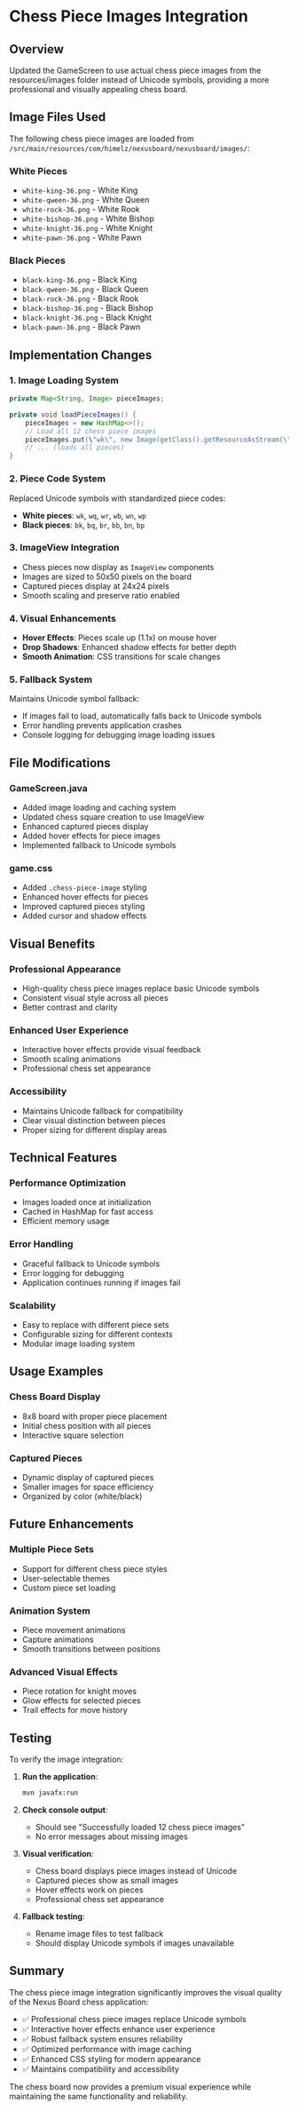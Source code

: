 # Chess Piece Images Integration

## Overview
Updated the GameScreen to use actual chess piece images from the resources/images folder instead of Unicode symbols, providing a more professional and visually appealing chess board.

## Image Files Used
The following chess piece images are loaded from `/src/main/resources/com/himelz/nexusboard/nexusboard/images/`:

### White Pieces
- `white-king-36.png` - White King
- `white-qween-36.png` - White Queen  
- `white-rock-36.png` - White Rook
- `white-bishop-36.png` - White Bishop
- `white-knight-36.png` - White Knight
- `white-pawn-36.png` - White Pawn

### Black Pieces
- `black-king-36.png` - Black King
- `black-qween-36.png` - Black Queen
- `black-rock-36.png` - Black Rook
- `black-bishop-36.png` - Black Bishop
- `black-knight-36.png` - Black Knight
- `black-pawn-36.png` - Black Pawn

## Implementation Changes

### 1. Image Loading System
```java
private Map<String, Image> pieceImages;

private void loadPieceImages() {
    pieceImages = new HashMap<>();
    // Load all 12 chess piece images
    pieceImages.put(\"wk\", new Image(getClass().getResourceAsStream(\"/com/himelz/nexusboard/nexusboard/images/white-king-36.png\")));
    // ... (loads all pieces)
}
```

### 2. Piece Code System
Replaced Unicode symbols with standardized piece codes:
- **White pieces**: `wk`, `wq`, `wr`, `wb`, `wn`, `wp`
- **Black pieces**: `bk`, `bq`, `br`, `bb`, `bn`, `bp`

### 3. ImageView Integration
- Chess pieces now display as `ImageView` components
- Images are sized to 50x50 pixels on the board
- Captured pieces display at 24x24 pixels
- Smooth scaling and preserve ratio enabled

### 4. Visual Enhancements
- **Hover Effects**: Pieces scale up (1.1x) on mouse hover
- **Drop Shadows**: Enhanced shadow effects for better depth
- **Smooth Animation**: CSS transitions for scale changes

### 5. Fallback System
Maintains Unicode symbol fallback:
- If images fail to load, automatically falls back to Unicode symbols
- Error handling prevents application crashes
- Console logging for debugging image loading issues

## File Modifications

### GameScreen.java
- Added image loading and caching system
- Updated chess square creation to use ImageView
- Enhanced captured pieces display
- Added hover effects for piece images
- Implemented fallback to Unicode symbols

### game.css
- Added `.chess-piece-image` styling
- Enhanced hover effects for pieces
- Improved captured pieces styling
- Added cursor and shadow effects

## Visual Benefits

### Professional Appearance
- High-quality chess piece images replace basic Unicode symbols
- Consistent visual style across all pieces
- Better contrast and clarity

### Enhanced User Experience
- Interactive hover effects provide visual feedback
- Smooth scaling animations
- Professional chess set appearance

### Accessibility
- Maintains Unicode fallback for compatibility
- Clear visual distinction between pieces
- Proper sizing for different display areas

## Technical Features

### Performance Optimization
- Images loaded once at initialization
- Cached in HashMap for fast access
- Efficient memory usage

### Error Handling
- Graceful fallback to Unicode symbols
- Error logging for debugging
- Application continues running if images fail

### Scalability
- Easy to replace with different piece sets
- Configurable sizing for different contexts
- Modular image loading system

## Usage Examples

### Chess Board Display
- 8x8 board with proper piece placement
- Initial chess position with all pieces
- Interactive square selection

### Captured Pieces
- Dynamic display of captured pieces
- Smaller images for space efficiency
- Organized by color (white/black)

## Future Enhancements

### Multiple Piece Sets
- Support for different chess piece styles
- User-selectable themes
- Custom piece set loading

### Animation System
- Piece movement animations
- Capture animations
- Smooth transitions between positions

### Advanced Visual Effects
- Piece rotation for knight moves
- Glow effects for selected pieces
- Trail effects for move history

## Testing

To verify the image integration:

1. **Run the application**:
   ```bash
   mvn javafx:run
   ```

2. **Check console output**:
   - Should see \"Successfully loaded 12 chess piece images\"
   - No error messages about missing images

3. **Visual verification**:
   - Chess board displays piece images instead of Unicode
   - Captured pieces show as small images
   - Hover effects work on pieces
   - Professional chess set appearance

4. **Fallback testing**:
   - Rename image files to test fallback
   - Should display Unicode symbols if images unavailable

## Summary

The chess piece image integration significantly improves the visual quality of the Nexus Board chess application:

- ✅ Professional chess piece images replace Unicode symbols
- ✅ Interactive hover effects enhance user experience
- ✅ Robust fallback system ensures reliability
- ✅ Optimized performance with image caching
- ✅ Enhanced CSS styling for modern appearance
- ✅ Maintains compatibility and accessibility

The chess board now provides a premium visual experience while maintaining the same functionality and reliability.